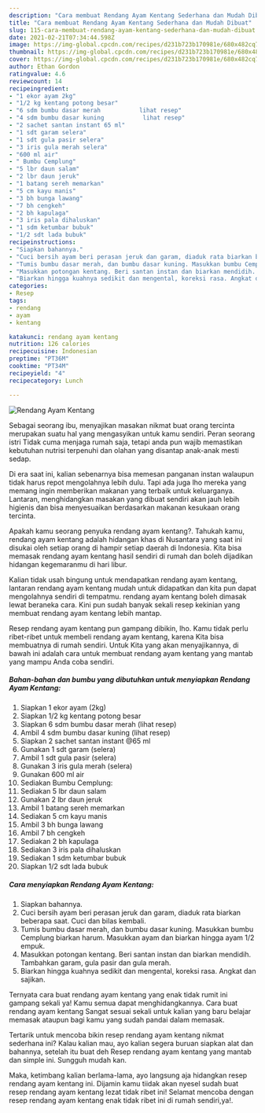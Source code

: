 ```yaml
---
description: "Cara membuat Rendang Ayam Kentang Sederhana dan Mudah Dibuat"
title: "Cara membuat Rendang Ayam Kentang Sederhana dan Mudah Dibuat"
slug: 115-cara-membuat-rendang-ayam-kentang-sederhana-dan-mudah-dibuat
date: 2021-02-21T07:34:44.598Z
image: https://img-global.cpcdn.com/recipes/d231b723b170981e/680x482cq70/rendang-ayam-kentang-foto-resep-utama.jpg
thumbnail: https://img-global.cpcdn.com/recipes/d231b723b170981e/680x482cq70/rendang-ayam-kentang-foto-resep-utama.jpg
cover: https://img-global.cpcdn.com/recipes/d231b723b170981e/680x482cq70/rendang-ayam-kentang-foto-resep-utama.jpg
author: Ethan Gordon
ratingvalue: 4.6
reviewcount: 14
recipeingredient:
- "1 ekor ayam 2kg"
- "1/2 kg kentang potong besar"
- "6 sdm bumbu dasar merah           lihat resep"
- "4 sdm bumbu dasar kuning           lihat resep"
- "2 sachet santan instant 65 ml"
- "1 sdt garam selera"
- "1 sdt gula pasir selera"
- "3 iris gula merah selera"
- "600 ml air"
- " Bumbu Cemplung"
- "5 lbr daun salam"
- "2 lbr daun jeruk"
- "1 batang sereh memarkan"
- "5 cm kayu manis"
- "3 bh bunga lawang"
- "7 bh cengkeh"
- "2 bh kapulaga"
- "3 iris pala dihaluskan"
- "1 sdm ketumbar bubuk"
- "1/2 sdt lada bubuk"
recipeinstructions:
- "Siapkan bahannya."
- "Cuci bersih ayam beri perasan jeruk dan garam, diaduk rata biarkan beberapa saat. Cuci dan bilas kembali."
- "Tumis bumbu dasar merah, dan bumbu dasar kuning. Masukkan bumbu Cemplung biarkan harum. Masukkan ayam dan biarkan hingga ayam 1/2 empuk."
- "Masukkan potongan kentang. Beri santan instan dan biarkan mendidih. Tambahkan garam, gula pasir dan gula merah."
- "Biarkan hingga kuahnya sedikit dan mengental, koreksi rasa. Angkat dan sajikan."
categories:
- Resep
tags:
- rendang
- ayam
- kentang

katakunci: rendang ayam kentang 
nutrition: 126 calories
recipecuisine: Indonesian
preptime: "PT36M"
cooktime: "PT34M"
recipeyield: "4"
recipecategory: Lunch

---
```



![Rendang Ayam Kentang](https://img-global.cpcdn.com/recipes/d231b723b170981e/680x482cq70/rendang-ayam-kentang-foto-resep-utama.jpg)

Sebagai seorang ibu, menyajikan masakan nikmat buat orang tercinta merupakan suatu hal yang mengasyikan untuk kamu sendiri. Peran seorang istri Tidak cuma menjaga rumah saja, tetapi anda pun wajib memastikan kebutuhan nutrisi terpenuhi dan olahan yang disantap anak-anak mesti sedap.

Di era  saat ini, kalian sebenarnya bisa memesan panganan instan walaupun tidak harus repot mengolahnya lebih dulu. Tapi ada juga lho mereka yang memang ingin memberikan makanan yang terbaik untuk keluarganya. Lantaran, menghidangkan masakan yang dibuat sendiri akan jauh lebih higienis dan bisa menyesuaikan berdasarkan makanan kesukaan orang tercinta. 



Apakah kamu seorang penyuka rendang ayam kentang?. Tahukah kamu, rendang ayam kentang adalah hidangan khas di Nusantara yang saat ini disukai oleh setiap orang di hampir setiap daerah di Indonesia. Kita bisa memasak rendang ayam kentang hasil sendiri di rumah dan boleh dijadikan hidangan kegemaranmu di hari libur.

Kalian tidak usah bingung untuk mendapatkan rendang ayam kentang, lantaran rendang ayam kentang mudah untuk didapatkan dan kita pun dapat mengolahnya sendiri di tempatmu. rendang ayam kentang boleh dimasak lewat beraneka cara. Kini pun sudah banyak sekali resep kekinian yang membuat rendang ayam kentang lebih mantap.

Resep rendang ayam kentang pun gampang dibikin, lho. Kamu tidak perlu ribet-ribet untuk membeli rendang ayam kentang, karena Kita bisa membuatnya di rumah sendiri. Untuk Kita yang akan menyajikannya, di bawah ini adalah cara untuk membuat rendang ayam kentang yang mantab yang mampu Anda coba sendiri.

<!--inarticleads1-->

##### Bahan-bahan dan bumbu yang dibutuhkan untuk menyiapkan Rendang Ayam Kentang:

1. Siapkan 1 ekor ayam (2kg)
1. Siapkan 1/2 kg kentang potong besar
1. Siapkan 6 sdm bumbu dasar merah           (lihat resep)
1. Ambil 4 sdm bumbu dasar kuning           (lihat resep)
1. Siapkan 2 sachet santan instant @65 ml
1. Gunakan 1 sdt garam (selera)
1. Ambil 1 sdt gula pasir (selera)
1. Gunakan 3 iris gula merah (selera)
1. Gunakan 600 ml air
1. Sediakan  Bumbu Cemplung:
1. Sediakan 5 lbr daun salam
1. Gunakan 2 lbr daun jeruk
1. Ambil 1 batang sereh memarkan
1. Sediakan 5 cm kayu manis
1. Ambil 3 bh bunga lawang
1. Ambil 7 bh cengkeh
1. Sediakan 2 bh kapulaga
1. Sediakan 3 iris pala dihaluskan
1. Sediakan 1 sdm ketumbar bubuk
1. Siapkan 1/2 sdt lada bubuk




<!--inarticleads2-->

##### Cara menyiapkan Rendang Ayam Kentang:

1. Siapkan bahannya.
1. Cuci bersih ayam beri perasan jeruk dan garam, diaduk rata biarkan beberapa saat. Cuci dan bilas kembali.
1. Tumis bumbu dasar merah, dan bumbu dasar kuning. Masukkan bumbu Cemplung biarkan harum. Masukkan ayam dan biarkan hingga ayam 1/2 empuk.
1. Masukkan potongan kentang. Beri santan instan dan biarkan mendidih. Tambahkan garam, gula pasir dan gula merah.
1. Biarkan hingga kuahnya sedikit dan mengental, koreksi rasa. Angkat dan sajikan.




Ternyata cara buat rendang ayam kentang yang enak tidak rumit ini gampang sekali ya! Kamu semua dapat menghidangkannya. Cara buat rendang ayam kentang Sangat sesuai sekali untuk kalian yang baru belajar memasak ataupun bagi kamu yang sudah pandai dalam memasak.

Tertarik untuk mencoba bikin resep rendang ayam kentang nikmat sederhana ini? Kalau kalian mau, ayo kalian segera buruan siapkan alat dan bahannya, setelah itu buat deh Resep rendang ayam kentang yang mantab dan simple ini. Sungguh mudah kan. 

Maka, ketimbang kalian berlama-lama, ayo langsung aja hidangkan resep rendang ayam kentang ini. Dijamin kamu tiidak akan nyesel sudah buat resep rendang ayam kentang lezat tidak ribet ini! Selamat mencoba dengan resep rendang ayam kentang enak tidak ribet ini di rumah sendiri,ya!.

